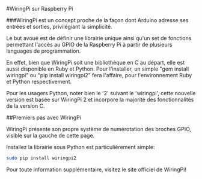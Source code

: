 <!--
---
name: WiringPi GPIO Pinout
page_url: wiringpi
github: https://github.com/WiringPi/WiringPi2-Python
url: http://wiringpi.com
pin:
  '3':
    name: WiringPi 8
  '5':
    name: WiringPi 9
  '7':
    name: WiringPi 7
  '8':
    name: WiringPi 15
  '10':
    name: WiringPi 16
  '11':
    name: WiringPi 0
  '12':
    name: WiringPi 1
  '13':
    name: WiringPi 2
  '15':
    name: WiringPi 3
  '16':
    name: WiringPi 4
  '18':
    name: WiringPi 5
  '19':
    name: WiringPi 12
  '21':
    name: WiringPi 13
  '22':
    name: WiringPi 6
  '23':
    name: WiringPi 14
  '24':
    name: WiringPi 10
  '26':
    name: WiringPi 11
  '29':
    name: WiringPi 21
  '31':
    name: WiringPi 22
  '32':
    name: WiringPi 26
  '33':
    name: WiringPi 23
  '35':
    name: WiringPi 24
  '36':
    name: WiringPi 27
  '37':
    name: WiringPi 25
  '38':
    name: WiringPi 28
  '40':
    name: WiringPi 29
-->
#WiringPi sur Raspberry Pi

###WiringPi est un concept proche de la façon dont Arduino adresse ses entrées et sorties, privilégiant la simplicité.

Le but avoué est de définir une librairie unique ainsi qu'un set de fonctions permettant l'accès au GPIO de la Raspberry Pi à partir de plusieurs languages de programmation.

En effet, bien que WiringPi soit une bibliothèque en C au départ, elle est aussi disponible en Ruby et Python. Pour l'installer, un simple "gem install wiringpi" ou "pip install wiringpi2" fera l'affaire, pour l'environnement Ruby et Python respectivement.

Pour les usagers Python, noter bien le '2' suivant le 'wiringpi', cette nouvelle version est basée sur WiringPi 2 et incorpore la majorité des fonctionnalités de la version C.

##Premiers pas avec WiringPi

WiringPi présente son propre système de numérotation des broches GPIO, visible sur la gauche de cette page.

Installez la librairie sous Python est particulièrement simple:

```bash
sudo pip install wiringpi2
```

Pour toute information supplémentaire, visitez le site officiel de WiringPi!

